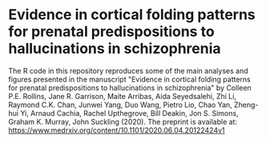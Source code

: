 # Evidence in cortical folding patterns for prenatal predispositions to hallucinations in schizophrenia

The R code in this repository reproduces some of the main analyses and figures presented in the manuscript "Evidence in cortical folding patterns for prenatal predispositions to hallucinations in schizophrenia" by Colleen P.E. Rollins, Jane R. Garrison, Maite Arribas, Aida Seyedsalehi, Zhi Li, Raymond C.K. Chan, Junwei Yang, Duo Wang, Pietro Lio, Chao Yan, Zheng-hui Yi, Arnaud Cachia, Rachel Upthegrove, Bill Deakin, Jon S. Simons, Graham K. Murray, John Suckling (2020). The preprint is available at: https://www.medrxiv.org/content/10.1101/2020.06.04.20122424v1


